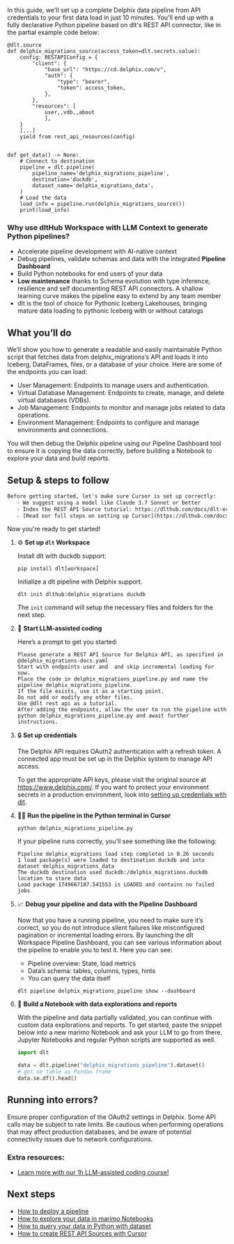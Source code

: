 In this guide, we'll set up a complete Delphix data pipeline from API credentials to your first data load in just 10 minutes. You'll end up with a fully declarative Python pipeline based on dlt's REST API connector, like in the partial example code below:

```python-outcome
@dlt.source
def delphix_migrations_source(access_token=dlt.secrets.value):
    config: RESTAPIConfig = {
        "client": {
            "base_url": "https://cd.delphix.com/v",
            "auth": {
                "type": "bearer",
                "token": access_token,
            },
        },
        "resources": [
            user,,vdb,,about
            ],
    }
    [...]
    yield from rest_api_resources(config)


def get_data() -> None:
    # Connect to destination
    pipeline = dlt.pipeline(
        pipeline_name='delphix_migrations_pipeline',
        destination='duckdb',
        dataset_name='delphix_migrations_data', 
    )
    # Load the data
    load_info = pipeline.run(delphix_migrations_source())
    print(load_info) 
```

### Why use dltHub Workspace with LLM Context to generate Python pipelines?

- Accelerate pipeline development with AI-native context
- Debug pipelines, validate schemas and data with the integrated **Pipeline Dashboard**
- Build Python notebooks for end users of your data
- **Low maintenance** thanks to Schema evolution with type inference, resilience and self documenting REST API connectors. A shallow learning curve makes the pipeline easy to extend by any team member
- dlt is the tool of choice for Pythonic Iceberg Lakehouses, bringing mature data loading to pythonic Iceberg with or without catalogs

## What you’ll do

We’ll show you how to generate a readable and easily maintainable Python script that fetches data from delphix_migrations’s API and loads it into Iceberg, DataFrames, files, or a database of your choice. Here are some of the endpoints you can load:

- User Management: Endpoints to manage users and authentication.
- Virtual Database Management: Endpoints to create, manage, and delete virtual databases (VDBs).
- Job Management: Endpoints to monitor and manage jobs related to data operations.
- Environment Management: Endpoints to configure and manage environments and connections.

You will then debug the Delphix pipeline using our Pipeline Dashboard tool to ensure it is copying the data correctly, before building a Notebook to explore your data and build reports.

## Setup & steps to follow

```default
Before getting started, let's make sure Cursor is set up correctly:
   - We suggest using a model like Claude 3.7 Sonnet or better
   - Index the REST API Source tutorial: https://dlthub.com/docs/dlt-ecosystem/verified-sources/rest_api/ and add it to context as **@dlt rest api**
   - [Read our full steps on setting up Cursor](https://dlthub.com/docs/dlt-ecosystem/llm-tooling/cursor-restapi#23-configuring-cursor-with-documentation)
```

Now you're ready to get started!

1. ⚙️ **Set up `dlt` Workspace**
    
    Install dlt with duckdb support:
    ```shell
    pip install dlt[workspace]
    ```

    Initialize a dlt pipeline with Delphix support.
    ```shell
    dlt init dlthub:delphix_migrations duckdb
    ```

    The `init` command will setup the necessary files and folders for the next step.
    
2. 🤠 **Start LLM-assisted coding**
    
    Here’s a prompt to get you started:
    
    ```prompt
    Please generate a REST API Source for Delphix API, as specified in @delphix_migrations-docs.yaml 
    Start with endpoints user and  and skip incremental loading for now. 
    Place the code in delphix_migrations_pipeline.py and name the pipeline delphix_migrations_pipeline. 
    If the file exists, use it as a starting point. 
    Do not add or modify any other files. 
    Use @dlt rest api as a tutorial. 
    After adding the endpoints, allow the user to run the pipeline with python delphix_migrations_pipeline.py and await further instructions.
    ```

    
3. 🔒 **Set up credentials** 
    
    The Delphix API requires OAuth2 authentication with a refresh token. A connected app must be set up in the Delphix system to manage API access.
    
    To get the appropriate API keys, please visit the original source at https://www.delphix.com/.
    If you want to protect your environment secrets in a production environment, look into [setting up credentials with dlt](https://dlthub.com/docs/walkthroughs/add_credentials).
    
4. 🏃‍♀️ **Run the pipeline in the Python terminal in Cursor**
    
    ```shell
    python delphix_migrations_pipeline.py
    ```
    
    If your pipeline runs correctly, you’ll see something like the following:
    
    ```shell
    Pipeline delphix_migrations load step completed in 0.26 seconds
    1 load package(s) were loaded to destination duckdb and into dataset delphix_migrations_data
    The duckdb destination used duckdb:/delphix_migrations.duckdb location to store data
    Load package 1749667187.541553 is LOADED and contains no failed jobs
    ```
    
5. 📈 **Debug your pipeline and data with the Pipeline Dashboard**

    Now that you have a running pipeline, you need to make sure it’s correct, so you do not introduce silent failures like misconfigured pagination or incremental loading errors. By launching the dlt Workspace Pipeline Dashboard, you can see various information about the pipeline to enable you to test it. Here you can see:
    - Pipeline overview: State, load metrics
    - Data’s schema: tables, columns, types, hints
    - You can query the data itself
    
    ```shell
    dlt pipeline delphix_migrations_pipeline show --dashboard
    ```
    
6. 🐍 **Build a Notebook with data explorations and reports**

    With the pipeline and data partially validated, you can continue with custom data explorations and reports. To get started, paste the snippet below into a new marimo Notebook and ask your LLM to go from there. Jupyter Notebooks and regular Python scripts are supported as well.

    
    ```python
    import dlt

   data = dlt.pipeline("delphix_migrations_pipeline").dataset()
   # get se table as Pandas frame
   data.se.df().head()
    ```

## Running into errors?

Ensure proper configuration of the OAuth2 settings in Delphix. Some API calls may be subject to rate limits. Be cautious when performing operations that may affect production databases, and be aware of potential connectivity issues due to network configurations.

### Extra resources:

- [Learn more with our 1h LLM-assisted coding course!](https://www.youtube.com/watch?v=GGid70rnJuM)

## Next steps

- [How to deploy a pipeline](https://dlthub.com/docs/walkthroughs/deploy-a-pipeline)
- [How to explore your data in marimo Notebooks](https://dlthub.com/docs/general-usage/dataset-access/marimo)
- [How to query your data in Python with dataset](https://dlthub.com/docs/general-usage/dataset-access/dataset)
- [How to create REST API Sources with Cursor](https://dlthub.com/docs/dlt-ecosystem/llm-tooling/cursor-restapi)